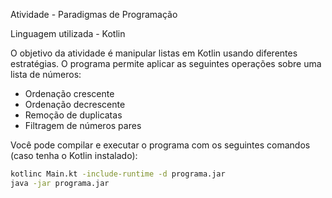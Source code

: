 Atividade - Paradigmas de Programação

Linguagem utilizada - Kotlin

O objetivo da atividade é manipular listas em Kotlin usando diferentes estratégias. O programa permite aplicar as seguintes operações sobre uma lista de números:
- Ordenação crescente
- Ordenação decrescente
- Remoção de duplicatas
- Filtragem de números pares

Você pode compilar e executar o programa com os seguintes comandos (caso tenha o Kotlin instalado):
```bash
kotlinc Main.kt -include-runtime -d programa.jar
java -jar programa.jar